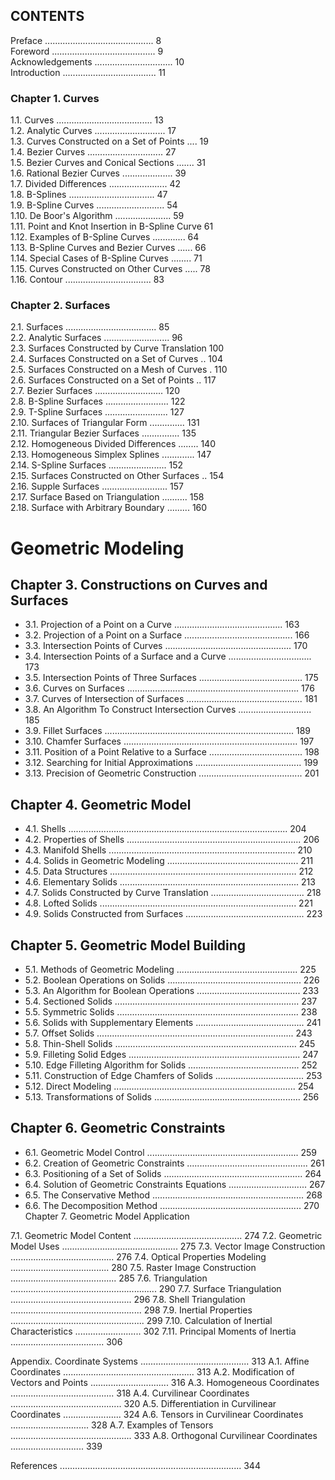 ## CONTENTS

Preface ........................................... 8  
Foreword ......................................... 9  
Acknowledgements ............................... 10  
Introduction ..................................... 11  

### Chapter 1. Curves

1.1. Curves ...................................... 13  
1.2. Analytic Curves ............................ 17  
1.3. Curves Constructed on a Set of Points .... 19  
1.4. Bezier Curves .............................. 27  
1.5. Bezier Curves and Conical Sections ....... 31  
1.6. Rational Bezier Curves .................... 39  
1.7. Divided Differences ....................... 42  
1.8. B-Splines .................................. 47  
1.9. B-Spline Curves ........................... 54  
1.10. De Boor's Algorithm ...................... 59  
1.11. Point and Knot Insertion in B-Spline Curve 61  
1.12. Examples of B-Spline Curves ............. 64  
1.13. B-Spline Curves and Bezier Curves ...... 66  
1.14. Special Cases of B-Spline Curves ........ 71  
1.15. Curves Constructed on Other Curves ..... 78  
1.16. Contour .................................. 83  

### Chapter 2. Surfaces

2.1. Surfaces .................................... 85  
2.2. Analytic Surfaces .......................... 96  
2.3. Surfaces Constructed by Curve Translation 100  
2.4. Surfaces Constructed on a Set of Curves .. 104  
2.5. Surfaces Constructed on a Mesh of Curves . 110  
2.6. Surfaces Constructed on a Set of Points .. 117  
2.7. Bezier Surfaces ........................... 120  
2.8. B-Spline Surfaces ......................... 122  
2.9. T-Spline Surfaces ......................... 127  
2.10. Surfaces of Triangular Form .............. 131  
2.11. Triangular Bezier Surfaces ............... 135  
2.12. Homogeneous Divided Differences ........ 140  
2.13. Homogeneous Simplex Splines ............. 147  
2.14. S-Spline Surfaces ....................... 152  
2.15. Surfaces Constructed on Other Surfaces .. 154  
2.16. Supple Surfaces .......................... 157  
2.17. Surface Based on Triangulation .......... 158  
2.18. Surface with Arbitrary Boundary ......... 160
# Geometric Modeling

## Chapter 3. Constructions on Curves and Surfaces

- 3.1. Projection of a Point on a Curve ........................................... 163
- 3.2. Projection of a Point on a Surface ........................................... 166
- 3.3. Intersection Points of Curves .................................................. 170
- 3.4. Intersection Points of a Surface and a Curve ................................. 173
- 3.5. Intersection Points of Three Surfaces ......................................... 175
- 3.6. Curves on Surfaces .................................................................... 176
- 3.7. Curves of Intersection of Surfaces .............................................. 181
- 3.8. An Algorithm To Construct Intersection Curves ............................. 185
- 3.9. Fillet Surfaces ........................................................................... 189
- 3.10. Chamfer Surfaces ..................................................................... 197
- 3.11. Position of a Point Relative to a Surface ..................................... 198
- 3.12. Searching for Initial Approximations .......................................... 199
- 3.13. Precision of Geometric Construction ......................................... 201

## Chapter 4. Geometric Model

- 4.1. Shells ....................................................................................... 204
- 4.2. Properties of Shells ..................................................................... 206
- 4.3. Manifold Shells .......................................................................... 210
- 4.4. Solids in Geometric Modeling .................................................... 211
- 4.5. Data Structures .......................................................................... 212
- 4.6. Elementary Solids ....................................................................... 213
- 4.7. Solids Constructed by Curve Translation ..................................... 218
- 4.8. Lofted Solids .............................................................................. 221
- 4.9. Solids Constructed from Surfaces ............................................... 223

## Chapter 5. Geometric Model Building

- 5.1. Methods of Geometric Modeling ................................................ 225
- 5.2. Boolean Operations on Solids ..................................................... 226
- 5.3. An Algorithm for Boolean Operations ......................................... 233
- 5.4. Sectioned Solids ......................................................................... 237
- 5.5. Symmetric Solids ........................................................................ 238
- 5.6. Solids with Supplementary Elements ........................................... 241
- 5.7. Offset Solids .............................................................................. 243
- 5.8. Thin-Shell Solids ........................................................................ 245
- 5.9. Filleting Solid Edges .................................................................... 247
- 5.10. Edge Filleting Algorithm for Solids ............................................ 252
- 5.11. Construction of Edge Chamfers of Solids ................................... 253
- 5.12. Direct Modeling ........................................................................ 254
- 5.13. Transformations of Solids .......................................................... 256

## Chapter 6. Geometric Constraints

- 6.1. Geometric Model Control ............................................................ 259
- 6.2. Creation of Geometric Constraints ................................................ 261
- 6.3. Positioning of a Set of Solids ....................................................... 264
- 6.4. Solution of Geometric Constraints Equations ............................... 267
- 6.5. The Conservative Method ............................................................ 268
- 6.6. The Decomposition Method ........................................................ 270
Chapter 7. Geometric Model Application

7.1. Geometric Model Content ........................................... 274
7.2. Geometric Model Uses .............................................. 275
7.3. Vector Image Construction ......................................... 276
7.4. Optical Properties Modeling ....................................... 280
7.5. Raster Image Construction .......................................... 285
7.6. Triangulation .......................................................... 290
7.7. Surface Triangulation ................................................ 296
7.8. Shell Triangulation .................................................... 298
7.9. Inertial Properties ..................................................... 299
7.10. Calculation of Inertial Characteristics .......................... 302
7.11. Principal Moments of Inertia ..................................... 306

Appendix. Coordinate Systems ........................................... 313
A.1. Affine Coordinates .................................................... 313
A.2. Modification of Vectors and Points ............................... 316
A.3. Homogeneous Coordinates ......................................... 318
A.4. Curvilinear Coordinates ............................................ 320
A.5. Differentiation in Curvilinear Coordinates ....................... 324
A.6. Tensors in Curvilinear Coordinates ............................... 328
A.7. Examples of Tensors ................................................ 333
A.8. Orthogonal Curvilinear Coordinates ............................. 339

References ........................................................................ 344